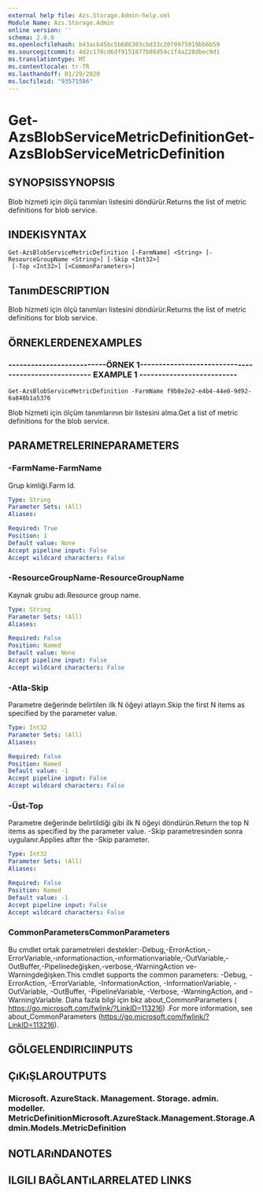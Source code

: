 ```yaml
---
external help file: Azs.Storage.Admin-help.xml
Module Name: Azs.Storage.Admin
online version: ''
schema: 2.0.0
ms.openlocfilehash: b43acb45bc5b606303cbd33c20f0975919bb6b59
ms.sourcegitcommit: 4d2c178cd6df9151877b08d54c1f4a228dbec9d1
ms.translationtype: MT
ms.contentlocale: tr-TR
ms.lasthandoff: 01/29/2020
ms.locfileid: "93571586"
---
```

# <span data-ttu-id="e6a0c-101">Get-AzsBlobServiceMetricDefinition</span><span class="sxs-lookup"><span data-stu-id="e6a0c-101">Get-AzsBlobServiceMetricDefinition</span></span>

## <span data-ttu-id="e6a0c-102">SYNOPSIS</span><span class="sxs-lookup"><span data-stu-id="e6a0c-102">SYNOPSIS</span></span>
<span data-ttu-id="e6a0c-103">Blob hizmeti için ölçü tanımları listesini döndürür.</span><span class="sxs-lookup"><span data-stu-id="e6a0c-103">Returns the list of metric definitions for blob service.</span></span>

## <span data-ttu-id="e6a0c-104">INDEKI</span><span class="sxs-lookup"><span data-stu-id="e6a0c-104">SYNTAX</span></span>

```
Get-AzsBlobServiceMetricDefinition [-FarmName] <String> [-ResourceGroupName <String>] [-Skip <Int32>]
 [-Top <Int32>] [<CommonParameters>]
```

## <span data-ttu-id="e6a0c-105">Tanım</span><span class="sxs-lookup"><span data-stu-id="e6a0c-105">DESCRIPTION</span></span>
<span data-ttu-id="e6a0c-106">Blob hizmeti için ölçü tanımları listesini döndürür.</span><span class="sxs-lookup"><span data-stu-id="e6a0c-106">Returns the list of metric definitions for blob service.</span></span>

## <span data-ttu-id="e6a0c-107">ÖRNEKLERDEN</span><span class="sxs-lookup"><span data-stu-id="e6a0c-107">EXAMPLES</span></span>

### <span data-ttu-id="e6a0c-108">--------------------------ÖRNEK 1--------------------------</span><span class="sxs-lookup"><span data-stu-id="e6a0c-108">-------------------------- EXAMPLE 1 --------------------------</span></span>
```
Get-AzsBlobServiceMetricDefinition -FarmName f9b8e2e2-e4b4-44e0-9d92-6a848b1a5376
```

<span data-ttu-id="e6a0c-109">Blob hizmeti için ölçüm tanımlarının bir listesini alma.</span><span class="sxs-lookup"><span data-stu-id="e6a0c-109">Get a list of metric definitions for the blob service.</span></span>

## <span data-ttu-id="e6a0c-110">PARAMETRELERINE</span><span class="sxs-lookup"><span data-stu-id="e6a0c-110">PARAMETERS</span></span>

### <span data-ttu-id="e6a0c-111">-FarmName</span><span class="sxs-lookup"><span data-stu-id="e6a0c-111">-FarmName</span></span>
<span data-ttu-id="e6a0c-112">Grup kimliği.</span><span class="sxs-lookup"><span data-stu-id="e6a0c-112">Farm Id.</span></span>

```yaml
Type: String
Parameter Sets: (All)
Aliases: 

Required: True
Position: 1
Default value: None
Accept pipeline input: False
Accept wildcard characters: False
```

### <span data-ttu-id="e6a0c-113">-ResourceGroupName</span><span class="sxs-lookup"><span data-stu-id="e6a0c-113">-ResourceGroupName</span></span>
<span data-ttu-id="e6a0c-114">Kaynak grubu adı.</span><span class="sxs-lookup"><span data-stu-id="e6a0c-114">Resource group name.</span></span>

```yaml
Type: String
Parameter Sets: (All)
Aliases: 

Required: False
Position: Named
Default value: None
Accept pipeline input: False
Accept wildcard characters: False
```

### <span data-ttu-id="e6a0c-115">-Atla</span><span class="sxs-lookup"><span data-stu-id="e6a0c-115">-Skip</span></span>
<span data-ttu-id="e6a0c-116">Parametre değerinde belirtilen ilk N öğeyi atlayın.</span><span class="sxs-lookup"><span data-stu-id="e6a0c-116">Skip the first N items as specified by the parameter value.</span></span>

```yaml
Type: Int32
Parameter Sets: (All)
Aliases: 

Required: False
Position: Named
Default value: -1
Accept pipeline input: False
Accept wildcard characters: False
```

### <span data-ttu-id="e6a0c-117">-Üst</span><span class="sxs-lookup"><span data-stu-id="e6a0c-117">-Top</span></span>
<span data-ttu-id="e6a0c-118">Parametre değerinde belirtildiği gibi ilk N öğeyi döndürün.</span><span class="sxs-lookup"><span data-stu-id="e6a0c-118">Return the top N items as specified by the parameter value.</span></span>
<span data-ttu-id="e6a0c-119">-Skip parametresinden sonra uygulanır.</span><span class="sxs-lookup"><span data-stu-id="e6a0c-119">Applies after the -Skip parameter.</span></span>

```yaml
Type: Int32
Parameter Sets: (All)
Aliases: 

Required: False
Position: Named
Default value: -1
Accept pipeline input: False
Accept wildcard characters: False
```

### <span data-ttu-id="e6a0c-120">CommonParameters</span><span class="sxs-lookup"><span data-stu-id="e6a0c-120">CommonParameters</span></span>
<span data-ttu-id="e6a0c-121">Bu cmdlet ortak parametreleri destekler:-Debug,-ErrorAction,-ErrorVariable,-ınformationaction,-ınformationvariable,-OutVariable,-OutBuffer,-Pipelinedeğişken,-verbose,-WarningAction ve-Warningdeğişken.</span><span class="sxs-lookup"><span data-stu-id="e6a0c-121">This cmdlet supports the common parameters: -Debug, -ErrorAction, -ErrorVariable, -InformationAction, -InformationVariable, -OutVariable, -OutBuffer, -PipelineVariable, -Verbose, -WarningAction, and -WarningVariable.</span></span> <span data-ttu-id="e6a0c-122">Daha fazla bilgi için bkz about_CommonParameters ( https://go.microsoft.com/fwlink/?LinkID=113216) .</span><span class="sxs-lookup"><span data-stu-id="e6a0c-122">For more information, see about_CommonParameters (https://go.microsoft.com/fwlink/?LinkID=113216).</span></span>

## <span data-ttu-id="e6a0c-123">GÖLGELENDIRICI</span><span class="sxs-lookup"><span data-stu-id="e6a0c-123">INPUTS</span></span>

## <span data-ttu-id="e6a0c-124">ÇıKıŞLAR</span><span class="sxs-lookup"><span data-stu-id="e6a0c-124">OUTPUTS</span></span>

### <span data-ttu-id="e6a0c-125">Microsoft. AzureStack. Management. Storage. admin. modeller. MetricDefinition</span><span class="sxs-lookup"><span data-stu-id="e6a0c-125">Microsoft.AzureStack.Management.Storage.Admin.Models.MetricDefinition</span></span>

## <span data-ttu-id="e6a0c-126">NOTLARıNDA</span><span class="sxs-lookup"><span data-stu-id="e6a0c-126">NOTES</span></span>

## <span data-ttu-id="e6a0c-127">ILGILI BAĞLANTıLAR</span><span class="sxs-lookup"><span data-stu-id="e6a0c-127">RELATED LINKS</span></span>

